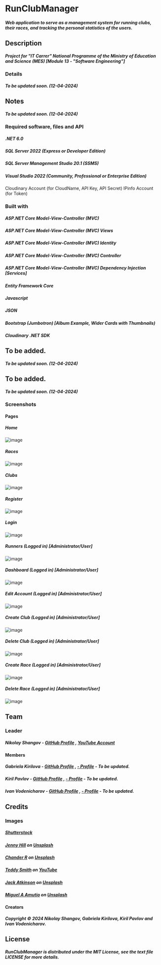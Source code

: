 # RunClubManager
##### Web application to serve as a management system for running clubs, their races, and tracking the personal statistics of the users.

## Description
##### Project for "IT Carrer" National Programme of the Ministry of Education and Science (MES) [Module 13 - "Software Engineering"]

### Details
##### To be updated soon. (12-04-2024)

## Notes
##### To be updated soon. (12-04-2024)

### Required software, files and API
##### .NET 6.0
##### SQL Server 2022 (Express or Developer Edition)
##### SQL Server Management Studio 20.1 (SSMS)
##### Visual Studio 2022 (Community, Professional or Enterprise Edition)
Cloudinary Account (for CloudName, API Key, API Secret)
IPinfo Account (for Token)

### Built with
##### ASP.NET Core Model-View-Controller (MVC)
##### ASP.NET Core Model-View-Controller (MVC) Views
##### ASP.NET Core Model-View-Controller (MVC) Identity
##### ASP.NET Core Model-View-Controller (MVC) Controller
##### ASP.NET Core Model-View-Controller (MVC) Dependency Injection [Services]
##### Entity Framework Core
##### Javascript
##### JSON
##### Bootstrap (Jumbotron) [Album Example, Wider Cards with Thumbnails)
##### Cloudinary .NET SDK

## To be added.
##### To be updated soon. (12-04-2024)

## To be added.
##### To be updated soon. (12-04-2024)

### Screenshots
#### Pages
##### Home
![image](https://github.com/nikolayshangov/RunClubManager/assets/100240526/a7919ada-09a1-4f6f-865b-ac830a7c3251)
##### Races
![image](https://github.com/nikolayshangov/RunClubManager/assets/100240526/3e529d66-d87b-48c1-bed4-adbbdc2c03ab)
##### Clubs
![image](https://github.com/nikolayshangov/RunClubManager/assets/100240526/e6342180-6e73-48f8-995f-a8f305315e04)
##### Register
![image](https://github.com/nikolayshangov/RunClubManager/assets/100240526/7f0d3881-feb6-4b5e-812b-555d305dc5f6)
##### Login
![image](https://github.com/nikolayshangov/RunClubManager/assets/100240526/9a5eb8af-9f06-405f-b634-aabe4bea9b34)
##### Runners (Logged in) [Administrator/User]
![image](https://github.com/nikolayshangov/RunClubManager/assets/100240526/efbebdca-71a7-47f8-8f8f-55cb23a04abf)
##### Dashboard (Logged in) [Administrator/User]
![image](https://github.com/nikolayshangov/RunClubManager/assets/100240526/e892ddc7-ea90-4510-8002-131a79a3a7c2)
##### Edit Account (Logged in) [Administrator/User]
![image](https://github.com/nikolayshangov/RunClubManager/assets/100240526/49dcbbe2-75b4-4435-a8c8-82028a164204)
##### Create Club (Logged in) [Administrator/User]
![image](https://github.com/nikolayshangov/RunClubManager/assets/100240526/8f901bc2-02fd-491d-8131-97ba94fc7b03)
##### Delete Club (Logged in) [Administrator/User]
![image](https://github.com/nikolayshangov/RunClubManager/assets/100240526/c89c6857-c80f-49ae-afa9-443678a65356)
##### Create Race (Logged in) [Administrator/User]
![image](https://github.com/nikolayshangov/RunClubManager/assets/100240526/990cb33c-5948-48b5-84b9-d0f77109a378)
##### Delete Race (Logged in) [Administrator/User]
![image](https://github.com/nikolayshangov/RunClubManager/assets/100240526/a9bc4446-735c-4792-8f47-a54c263883e8)

## Team
### Leader
##### Nikolay Shangov - [GitHub Profile](https://github.com/nikolayshangov "Nikolay's GitHub Profile") , [YouTube Account](https://www.youtube.com/@nikolayshangov "Nikolay's YouTube Account")
#### Members
##### Gabriela Kirilova - [GitHub Profile](https://github.com/- "1's GitHub Profile") , [- Profile](- "1's - Profile") - To be updated.
##### Kiril Pavlov - [GitHub Profile](https://github.com/KiroBreikabg "Kiril's GitHub Profile") , [- Profile](- "2's - Profile") - To be updated.
##### Ivan Vodenicharov - [GitHub Profile](https://github.com/- "3's GitHub Profile") , [- Profile](- "3's - Profile") - To be updated.

## Credits

### Images
##### <a href="https://www.shutterstock.com">Shutterstock</a>
##### <a href="https://unsplash.com/@jennyhill">Jenny Hill</a> on <a href="https://unsplash.com/photos/man-running-on-road-near-grass-field-mQVWb7kUoOE">Unsplash</a>
##### <a href="https://unsplash.com/@chanderr">Chander R</a> on <a href="https://unsplash.com/photos/man-in-yellow-tank-top-running-near-shore-z4WH11FMfIQ">Unsplash</a>
##### <a href="https://www.youtube.com/@TeddySmithDev">Teddy Smith</a> on <a href="https://www.youtube.com/">YouTube</a>
##### <a href="https://unsplash.com/@knowjack">Jack Atkinson</a> on <a href="https://unsplash.com/photos/boy-in-white-t-shirt-and-blue-shorts-running-on-gray-concrete-road-during-daytime-CUfDlYxZx8I">Unsplash</a>
##### <a href="https://unsplash.com/@amutiomi">Miguel A Amutio</a> on <a href="https://unsplash.com/photos/people-running-on-gray-asphalt-road-during-daytime-Y0woUmyxGrw">Unsplash</a>

#### Creators
##### Copyright &copy; 2024 Nikolay Shangov, Gabriela Kirilova, Kiril Pavlov and Ivan Vodenicharov.

## License
##### RunClubManager is distributed under the MIT License, see the text file LICENSE for more details.
